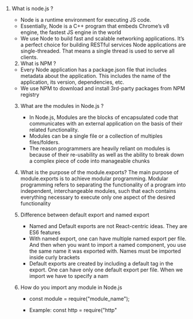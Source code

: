 1.  What is node.js ?

    - Node is a runtime environment for executing JS code.
    - Essentially, Node is a C++ program that embeds Chrome’s v8 engine, the fastest JS engine in the world
    - We use Node to build fast and scalable networking applications. It’s a perfect choice for building RESTful services Node applications are single-threaded. That means a single thread is used to serve all clients.

    2.  What is NPM ?

    - Every Node application has a package.json file that includes metadata about the application. This includes the name of the application, its version, dependencies, etc.
    - We use NPM to download and install 3rd-party packages from NPM registry

    3.  What are the modules in Node.js ?

        - In Node.js, Modules are the blocks of encapsulated code that communicates
          with an external application on the basis of their related functionality.
        - Modules can be a single file or a collection of multiples files/folders.
        - The reason programmers are heavily reliant on modules is because of their
          re-usability as well as the ability to break down a complex piece of code
          into manageable chunks

    4.  What is the purpose of the module.exports?
        The main purpose of module.exports is to achieve modular programming.
        Modular programming refers to separating the functionality of a program
        into independent, interchangeable modules, such that each contains
        everything necessary to execute only one aspect of the desired
        functionality

    5.  Difference between default export and named export

        - Named and Default exports are not React-centric ideas. They are ES6
          features
        - With named export, one can have multiple named export per file. And then
          when you want to import a named component, you use the same name it was
          exported with. Names must be imported inside curly brackets
        - Default exports are created by including a default tag in the export. One
          can have only one default export per file. When we import we have to
          specify a nam

    6.  How do you import any module in Node.js
        - const module = require("module_name");</p>
        - Example:
          const http = require("http"

